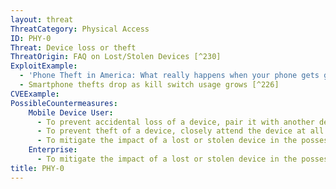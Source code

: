 ```yaml
---
layout: threat
ThreatCategory: Physical Access
ID: PHY-0
Threat: Device loss or theft
ThreatOrigin: FAQ on Lost/Stolen Devices [^230]
ExploitExample:
  - 'Phone Theft in America: What really happens when your phone gets grabbed [^225]'
  - Smartphone thefts drop as kill switch usage grows [^226]
CVEExample:
PossibleCountermeasures:
    Mobile Device User:
      - To prevent accidental loss of a device, pair it with another device, such as a smart watch, capable of alerting the user to separation from the device, or quickly triggering mechanisms to help the user locate it.
      - To prevent theft of a device, closely attend the device at all times, and if leaving it unattended, apply strong physical security measures (e.g., lock it into a secure container).
      - To mitigate the impact of a lost or stolen device in the possession of an attacker, use remote lock, activation lock, locate, or wipe capabilities as deemed appropriate based on the sensitivity of data stored on or capabilities of the device.
    Enterprise:
      - To mitigate the impact of a lost or stolen device in the possession of an attacker, use remote lock, activation lock, locate, or wipe capabilities as deemed appropriate based on the sensitivity of data stored on or capabilities of the device.
title: PHY-0
---
```

